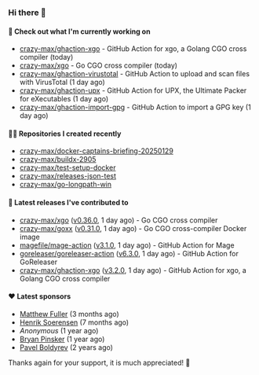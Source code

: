 ### Hi there 👋

#### 👷 Check out what I'm currently working on

- [crazy-max/ghaction-xgo](https://github.com/crazy-max/ghaction-xgo) - GitHub Action for xgo, a Golang CGO cross compiler (today)
- [crazy-max/xgo](https://github.com/crazy-max/xgo) - Go CGO cross compiler (today)
- [crazy-max/ghaction-virustotal](https://github.com/crazy-max/ghaction-virustotal) - GitHub Action to upload and scan files with VirusTotal (1 day ago)
- [crazy-max/ghaction-upx](https://github.com/crazy-max/ghaction-upx) - GitHub Action for UPX, the Ultimate Packer for eXecutables (1 day ago)
- [crazy-max/ghaction-import-gpg](https://github.com/crazy-max/ghaction-import-gpg) - GitHub Action to import a GPG key (1 day ago)

#### 👨‍💻 Repositories I created recently

- [crazy-max/docker-captains-briefing-20250129](https://github.com/crazy-max/docker-captains-briefing-20250129)
- [crazy-max/buildx-2905](https://github.com/crazy-max/buildx-2905)
- [crazy-max/test-setup-docker](https://github.com/crazy-max/test-setup-docker)
- [crazy-max/releases-json-test](https://github.com/crazy-max/releases-json-test)
- [crazy-max/go-longpath-win](https://github.com/crazy-max/go-longpath-win)

#### 🚀 Latest releases I've contributed to

- [crazy-max/xgo](https://github.com/crazy-max/xgo) ([v0.36.0](https://github.com/crazy-max/xgo/releases/tag/v0.36.0), 1 day ago) - Go CGO cross compiler
- [crazy-max/goxx](https://github.com/crazy-max/goxx) ([v0.31.0](https://github.com/crazy-max/goxx/releases/tag/v0.31.0), 1 day ago) - Go CGO cross-compiler Docker image
- [magefile/mage-action](https://github.com/magefile/mage-action) ([v3.1.0](https://github.com/magefile/mage-action/releases/tag/v3.1.0), 1 day ago) - GitHub Action for Mage
- [goreleaser/goreleaser-action](https://github.com/goreleaser/goreleaser-action) ([v6.3.0](https://github.com/goreleaser/goreleaser-action/releases/tag/v6.3.0), 1 day ago) - GitHub Action for GoReleaser
- [crazy-max/ghaction-xgo](https://github.com/crazy-max/ghaction-xgo) ([v3.2.0](https://github.com/crazy-max/ghaction-xgo/releases/tag/v3.2.0), 1 day ago) - GitHub Action for xgo, a Golang CGO cross compiler

#### ❤️ Latest sponsors
- [Matthew Fuller](https://github.com/mathematics333) (3 months ago)
- [Henrik Soerensen](https://github.com/hsoerensen) (7 months ago)
- _Anonymous_ (1 year ago)
- [Bryan Pinsker](https://github.com/BryanPinsker) (1 year ago)
- [Pavel Boldyrev](https://github.com/bpg) (2 years ago)

Thanks again for your support, it is much appreciated! 🙏
